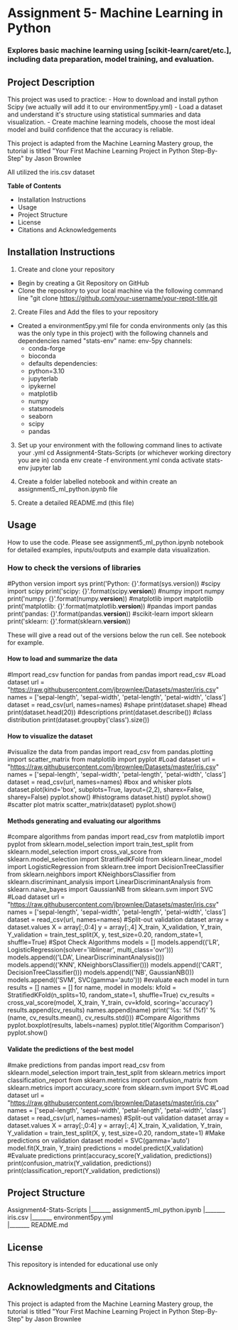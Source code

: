 # Assignment 5- Machine Learning in Python
### Explores basic machine learning using [scikit-learn/caret/etc.], including data preparation, model training, and evaluation. 
 
## Project Description

This project was used to practice:
    - How to download and install python Scipy (we actually will add it to our environment5py.yml)
    - Load a dataset and understand it's structure using statistical summaries and data visualization.
    - Create machine learning models, choose the most ideal model and build confidence that the accuracy is reliable.

This project is adapted from the Machine Learning Mastery group, the tutorial is titled "Your First Machine Learning Project in Python Step-By-Step" by Jason Brownlee

 All utilized the iris.csv dataset

**Table of Contents**

- Installation Instructions
- Usage
- Project Structure
- License
- Citations and Acknowledgements

 
## Installation Instructions

1. Create and clone your repository
- Begin by creating a Git Repository on GitHub
- Clone the repository to your local machine via the following command line "git clone https://github.com/your-username/your-repot-title.git

2. Create Files and Add the files to your repository

- Created a environment5py.yml file for conda environments only (as this was the only type in this project) with the following channels and dependencies named "stats-env"
name: env-5py
channels:
  - conda-forge
  - bioconda
  - defaults
dependencies:
  - python=3.10
  - jupyterlab
  - ipykernel
  - matplotlib
  - numpy
  - statsmodels
  - seaborn
  - scipy
  - pandas

3) Set up your environment with the following command lines to activate your .yml
cd Assignment4-Stats-Scripts (or whichever working directory you are in)
conda env create -f environment.yml
conda activate stats-env
jupyter lab

4) Create a folder labelled notebook and within create an assignment5_ml_python.ipynb file

5) Create a detailed README.md (this file)

## Usage
How to use the code. Please see assignment5_ml_python.ipynb notebook for detailed examples, inputs/outputs and example data visualization.

### How to check the versions of libraries
 
#Python version
import sys
print('Python: {}'.format(sys.version))
#scipy
import scipy
print('scipy: {}'.format(scipy.__version__))
#numpy
import numpy
print('numpy: {}'.format(numpy.__version__))
#matplotlib
import matplotlib
print('matplotlib: {}'.format(matplotlib.__version__))
#pandas
import pandas
print('pandas: {}'.format(pandas.__version__))
#scikit-learn
import sklearn
print('sklearn: {}'.format(sklearn.__version__))

These will give a read out of the versions below the run cell.
See notebook for example.


#### How to load and summarize the data

#Import read_csv function for pandas
from pandas import read_csv
#Load dataset
url = "https://raw.githubusercontent.com/jbrownlee/Datasets/master/iris.csv"
names = ['sepal-length', 'sepal-width', 'petal-length', 'petal-width', 'class']
dataset = read_csv(url, names=names)
#shape
print(dataset.shape)
#head
print(dataset.head(20))
#descriptions
print(dataset.describe())
#class distribution
print(dataset.groupby('class').size())

#### How to visualize the dataset

#visualize the data
from pandas import read_csv
from pandas.plotting import scatter_matrix
from matplotlib import pyplot
#Load dataset
url = "https://raw.githubusercontent.com/jbrownlee/Datasets/master/iris.csv"
names = ['sepal-length', 'sepal-width', 'petal-length', 'petal-width', 'class']
dataset = read_csv(url, names=names)
#box and whisker plots
dataset.plot(kind='box', subplots=True, layout=(2,2), sharex=False, sharey=False)
pyplot.show()
#histograms
dataset.hist()
pyplot.show()
#scatter plot matrix
scatter_matrix(dataset)
pyplot.show()


#### Methods generating and evaluating our algorithms 

#compare algorithms
from pandas import read_csv
from matplotlib import pyplot
from sklearn.model_selection import train_test_split
from sklearn.model_selection import cross_val_score
from sklearn.model_selection import StratifiedKFold
from sklearn.linear_model import LogisticRegression
from sklearn.tree import DecisionTreeClassifier
from sklearn.neighbors import KNeighborsClassifier
from sklearn.discriminant_analysis import LinearDiscriminantAnalysis
from sklearn.naive_bayes import GaussianNB
from sklearn.svm import SVC
#Load dataset
url = "https://raw.githubusercontent.com/jbrownlee/Datasets/master/iris.csv"
names = ['sepal-length', 'sepal-width', 'petal-length', 'petal-width', 'class']
dataset = read_csv(url, names=names)
#Split-out validation dataset
array = dataset.values
X = array[:,0:4]
y = array[:,4]
X_train, X_validation, Y_train, Y_validation = train_test_split(X, y, test_size=0.20, random_state=1, shuffle=True)
#Spot Check Algorithms
models = []
models.append(('LR', LogisticRegression(solver='liblinear', multi_class='ovr')))
models.append(('LDA', LinearDiscriminantAnalysis()))
models.append(('KNN', KNeighborsClassifier()))
models.append(('CART', DecisionTreeClassifier()))
models.append(('NB', GaussianNB()))
models.append(('SVM', SVC(gamma='auto')))
#evaluate each model in turn
results = []
names = []
for name, model in models:
kfold = StratifiedKFold(n_splits=10, random_state=1, shuffle=True)
cv_results = cross_val_score(model, X_train, Y_train, cv=kfold, scoring='accuracy')
results.append(cv_results)
names.append(name)
print('%s: %f (%f)' % (name, cv_results.mean(), cv_results.std()))
#Compare Algorithms
pyplot.boxplot(results, labels=names)
pyplot.title('Algorithm Comparison')
pyplot.show()

#### Validate the predictions of the best model

#make predictions
from pandas import read_csv
from sklearn.model_selection import train_test_split
from sklearn.metrics import classification_report
from sklearn.metrics import confusion_matrix
from sklearn.metrics import accuracy_score
from sklearn.svm import SVC
#Load dataset
url = "https://raw.githubusercontent.com/jbrownlee/Datasets/master/iris.csv"
names = ['sepal-length', 'sepal-width', 'petal-length', 'petal-width', 'class']
dataset = read_csv(url, names=names)
#Split-out validation dataset
array = dataset.values
X = array[:,0:4]
y = array[:,4]
X_train, X_validation, Y_train, Y_validation = train_test_split(X, y, test_size=0.20, random_state=1)
#Make predictions on validation dataset
model = SVC(gamma='auto')
model.fit(X_train, Y_train)
predictions = model.predict(X_validation)
#Evaluate predictions
print(accuracy_score(Y_validation, predictions))
print(confusion_matrix(Y_validation, predictions))
print(classification_report(Y_validation, predictions))

## Project Structure

Assignment4-Stats-Scripts
    |_______ assignment5_ml_python.ipynb
    |_______ iris.csv
    |_______ environment5py.yml   
    |_______ README.md
    

    
## License 

This repository is intended for educational use only
 

## Acknowledgments and Citations
This project is adapted from the Machine Learning Mastery group, the tutorial is titled "Your First Machine Learning Project in Python Step-By-Step" by Jason Brownlee
